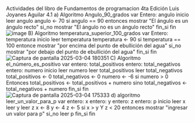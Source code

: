 Actividades del libro de Fundamentos de programacion 4ta Edición Luis Joyanes Aguilar
4.1 
a)
Algoritmo Angulo_90_grados
var
    Entero: angulo
inicio
    leer angulo
    angulo <- 70
    si angulo == 90 entonces
       mostrar "El ángulo es un ángulo recto"
    si_no
        mostrar "El ángulo no es un ángulo recto"
    fin_si 
fin    
![image](https://github.com/user-attachments/assets/7fba8913-d78d-433e-a3f8-e48427f16524)
B)
Algoritmo temperatura_superior_100_grados
var
    Entero: temperatura
inicio
     leer temperatura
     temperatura <- 90
     si temperatura == 100 entonce
         mostrar "por encima del punto de ebullición del agua"
     si_no 
         mostrar "por debajo del punto de ebullición del agua"
     fin_si
fin
![Captura de pantalla 2025-03-04 180351](https://github.com/user-attachments/assets/17da2aec-6d25-455e-ac7c-2632c81cf8fb)
C)
Algoritmo  el_número_es_positivo
var 
    entero: total_positivos
    entero: total_negativos
    entero: numero
inicio
    leer numero
    leer total_positivos
    leer total_negativos
    total_positivos <- 0 
    total_negativos <- 0
    numero <- -6
    si numero > 0 Entonces 
        total_positivos <- total_positivos + numero
    sino
        total_negativos <- total_negativos + numero
    fin_si
fin 
![Captura de pantalla 2025-03-04 175333](https://github.com/user-attachments/assets/dd6df818-416c-4c4e-809a-5b52050e0017)
d)
algoritmo leer_un_valor_para_p
var
    entero: x
    entero: y
    entero: z
    entero: p
inicio
    leer x
    leer y
    leer z
    x <- 8
    y <- 4
    z <- 5
    si x > y Y z < 20 entonces
       mostrar "ingresar un valor para p"
       si_no
       leer p
    fin_si
fin
    
